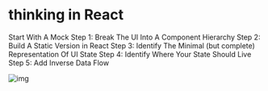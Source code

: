 
# thinking in React

Start With A Mock
Step 1: Break The UI Into A Component Hierarchy
Step 2: Build A Static Version in React
Step 3: Identify The Minimal (but complete) Representation Of UI State
Step 4: Identify Where Your State Should Live
Step 5: Add Inverse Data Flow

![img](https://reactjs.org/static/9381f09e609723a8bb6e4ba1a7713b46/90cbd/thinking-in-react-components.png)
